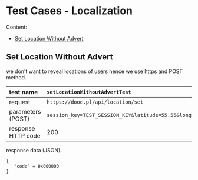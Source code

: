 # Test Cases - Localization #

Content:

  * [Set Location Without Advert](TestCasesLocalization#Set_Location_Without_Advert.md)

## Set Location Without Advert ##

we don't want to reveal locations of users hence we use https and POST method.

| test name | `setLocationWithoutAdvertTest` |
|:----------|:-------------------------------|
| request | `https://dood.pl/api/location/set` |
| parameters (POST) | `session_key=TEST_SESSION_KEY&latitude=55.55&longtitude=22.22` |
| response HTTP code | 200 |

response data (JSON):
```
{
   "code" = 0x000000
}
```
